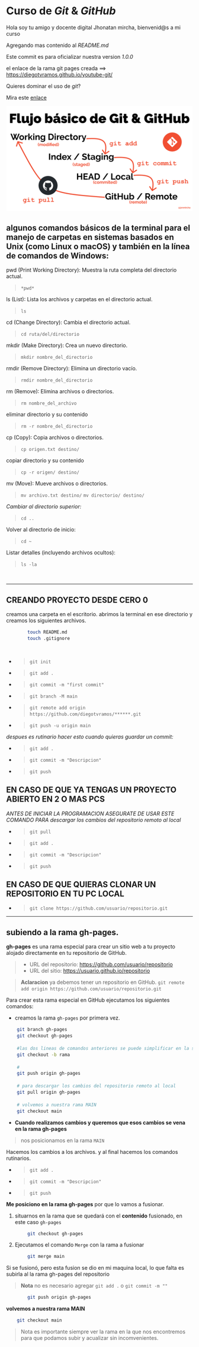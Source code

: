 # Curso de _Git_ & _GitHub_

Hola soy tu amigo y docente digital Jhonatan mircha, bienvenid@s a mi curso

Agregando mas contenido al _README.md_

Este commit es para oficializar nuestra version *1.0.0*

el enlace de la rama git pages creada ==> https://diegotvramos.github.io/youtube-git/ 

Quieres dominar el uso de _git_?

Mira este [enlace](https://jonmircha.com/git)

![flujo de Git](git-flow.png)


<h2>algunos comandos básicos de la terminal para el manejo de carpetas en sistemas basados en Unix (como Linux o macOS) y también en la línea de comandos de Windows:</h2>

pwd (Print Working Directory):
Muestra la ruta completa del directorio actual.
> `*pwd*`

ls (List):
Lista los archivos y carpetas en el directorio actual.
> `ls`

cd (Change Directory):
Cambia el directorio actual.
> `cd ruta/del/directorio`

mkdir (Make Directory):
Crea un nuevo directorio.
> `mkdir nombre_del_directorio`

rmdir (Remove Directory):
Elimina un directorio vacío.
> `rmdir nombre_del_directorio`

rm (Remove):
Elimina archivos o directorios.
> `rm nombre_del_archivo`

eliminar directorio y su contenido
> `rm -r nombre_del_directorio`

cp (Copy):
Copia archivos o directorios.
> `cp origen.txt destino/`

copiar directorio y su contenido
> `cp -r origen/ destino/`

mv (Move):
Mueve archivos o directorios.
> `mv archivo.txt destino/`
> `mv directorio/ destino/`

_*Cambiar al directorio superior:*_
> `cd ..`

Volver al directorio de inicio:
> `cd ~`

Listar detalles (incluyendo archivos ocultos):
> `ls -la`

<br>

***

## CREANDO PROYECTO DESDE CERO 0

creamos una carpeta en el escritorio.
abrimos la terminal en ese directorio y creamos los siguientes archivos.

```bash
        touch README.md
        touch .gitignore
```

<br>

- > `git init`
- > `git add .`
- > `git commit -m "first commit"`
- > `git branch -M main`
- > `git remote add origin https://github.com/diegotvramos/******.git`
- > `git push -u origin main`

_despues es rutinario hacer esto cuando quieras guardar un commit:_
- > `git add .`
- > `git commit -m "Descripcion"`
- > `git push`


<H2>EN CASO DE QUE YA TENGAS UN PROYECTO ABIERTO EN 2 O MAS PCS</H2>

_ANTES DE INICIAR LA PROGRAMACION ASEGURATE DE USAR ESTE COMANDO PARA descargar los cambios del repositorio remoto al local_

- > `git pull` 
- > `git add .`
- > `git commit -m "Descripcion"`
- > `git push` 

<h2>EN CASO DE QUE QUIERAS CLONAR UN REPOSITORIO EN TU PC LOCAL</h2>

- > `git clone https://github.com/usuario/repositorio.git`

---

## subiendo a la rama  gh-pages.

**gh-pages** es una rama especial para crear un sitio web a tu proyecto alojado directamente en tu repositorio de GitHub.

>- URL del repositorio: https://github.com/usuario/repositorio
>- URL del sitio: https://usuario.github.io/repositorio


> **Aclaracion** ya debemos tener un repositorio en GitHub.  ``git remote add origin https://github.com/usuario/repositorio.git``

Para crear esta rama especial en GitHub ejecutamos los siguientes comandos:


* creamos la rama `gh-pages` por primera vez.

```bash
    git branch gh-pages
    git checkout gh-pages

    #las dos lineas de comandos anteriores se puede simplificar en la siguiente linea, (b) crear una rama y (checkout)cambiarte a ella
    git checkout -b rama

    # 
    git push origin gh-pages

    # para descargar los cambios del repositorio remoto al local
    git pull origin gh-pages

    # volvemos a nuestra rama MAIN
    git checkout main
```

* **Cuando realizamos cambios y queremos que esos cambios se vena en la rama gh-pages**

> nos posicionamos en la rama `MAIN`

Hacemos los cambios a los archivos. y al final hacemos los comandos rutinarios.

- > `git add .`
- > `git commit -m "Descripcion"`
- > `git push`

**Me posiciono en la rama gh-pages** por que lo vamos a fusionar.

1. situarnos en la rama que se quedará con el **contenido** fusionado, en este caso `gh-pages`

```bash
        git checkout gh-pages
```
2. Ejecutamos el comando `Merge` con la rama a fusionar

```bash
        git merge main
```

Si se fusionó, pero esta fusion se dio en mi maquina local, lo que falta es subirla al la rama gh-pages del repositorio

> **Nota** no es necesario agregar `git add .` o `git commit -m ""`

```bash
        git push origin gh-pages
```
 **volvemos a nuestra rama MAIN**
    
```bash
    git checkout main
```
> Nota es importante siempre ver la rama en la que nos encontremos para que podamos subir y acualizar sin incomvenientes.


